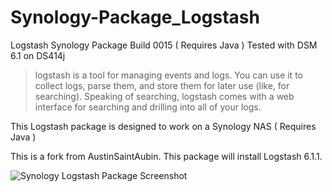 Synology-Package_Logstash
=========================
Logstash Synology Package Build 0015 ( Requires Java )
Tested with DSM 6.1 on DS414j

> logstash is a tool for managing events and logs. You can use it to collect logs, parse them, and store them for later use (like, for searching). Speaking of searching, logstash comes with a web interface for searching and drilling into all of your logs.

This Logstash package is designed to work on a Synology NAS ( Requires Java )

This is a fork from AustinSaintAubin. This package will install Logstash 6.1.1.

![Synology Logstash Package Screenshot](https://raw.githubusercontent.com/Super-Visions/Synology-Package_Logstash/master/screenshots/screenshot_large.png)
